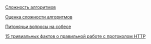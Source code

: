 [Сложность алгоритмов](https://habrahabr.ru/post/188010/)

[Оценка сложности алгоритмов](https://habrahabr.ru/post/104219/)

[Питонячьи вопросы на собесе](https://tproger.ru/translations/python-developer-interview-guide/)

[15 тривиальных фактов о правильной работе с протоколом HTTP](https://habr.com/company/yandex/blog/265569/)